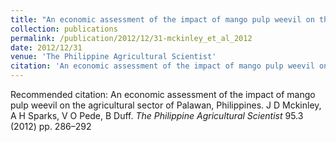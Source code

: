```yaml
---
title: "An economic assessment of the impact of mango pulp weevil on the agricultural sector of Palawan, Philippines"
collection: publications
permalink: /publication/2012/12/31-mckinley_et_al_2012
date: 2012/12/31
venue: 'The Philippine Agricultural Scientist'
citation: 'An economic assessment of the impact of mango pulp weevil on the agricultural sector of Palawan, Philippines. J D Mckinley, A H Sparks, V O Pede, B Duff. <i>The Philippine Agricultural Scientist</i> 95.3 (2012) pp. 286–292'
---
```

Recommended citation: An economic assessment of the impact of mango pulp weevil on the agricultural sector of Palawan, Philippines. J D Mckinley, A H Sparks, V O Pede, B Duff. <i>The Philippine Agricultural Scientist</i> 95.3 (2012) pp. 286–292